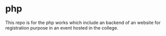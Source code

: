 # php




This repo is for the php works which include an backend of an website for registration purpose in an event hosted in the college.
